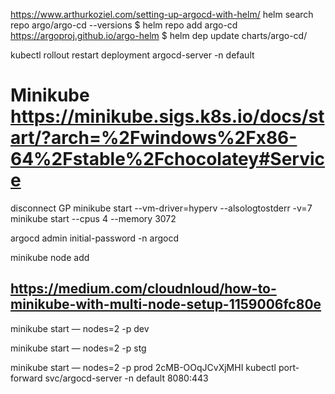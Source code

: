 https://www.arthurkoziel.com/setting-up-argocd-with-helm/
helm search repo argo/argo-cd --versions
$ helm repo add argo-cd https://argoproj.github.io/argo-helm
$ helm dep update charts/argo-cd/

kubectl rollout restart deployment argocd-server -n default

# Minikube https://minikube.sigs.k8s.io/docs/start/?arch=%2Fwindows%2Fx86-64%2Fstable%2Fchocolatey#Service
disconnect GP
minikube start --vm-driver=hyperv --alsologtostderr -v=7
minikube start --cpus 4 --memory 3072

argocd admin initial-password -n argocd

minikube node add
## https://medium.com/cloudnloud/how-to-minikube-with-multi-node-setup-1159006fc80e
minikube start — nodes=2 -p dev

minikube start — nodes=2 -p stg

minikube start — nodes=2 -p prod
2cMB-OOqJCvXjMHI
kubectl port-forward svc/argocd-server -n default 8080:443